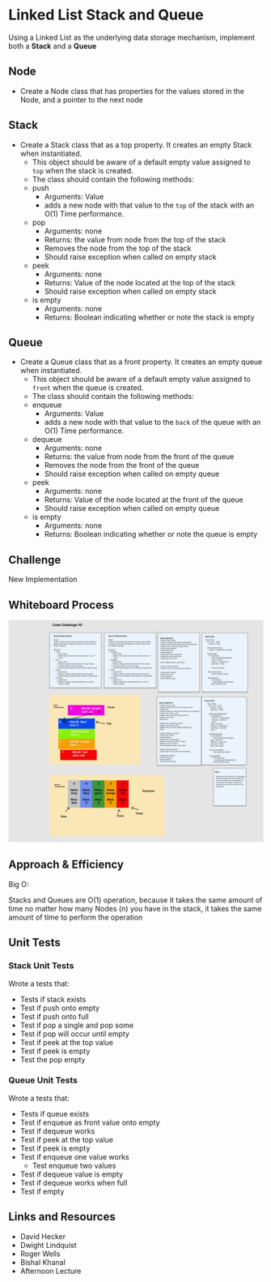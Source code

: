 # Linked List Stack and Queue
<!-- Short summary or background information -->
Using a Linked List as the underlying data storage mechanism, implement both a **Stack** and a **Queue**

## Node

- Create a Node class that has properties for the values stored in the Node, and a pointer to the next node

## Stack

- Create a Stack class that as a top property. It creates an empty Stack when instantiated.
  - This object should be aware of a default empty value assigned to `top` when the stack is created.
  - The class should contain the following methods:
  - push
    - Arguments: Value
    - adds a new node with that value to the `top` of the stack with an O(1) Time performance.
  - pop
    - Arguments: none
    - Returns: the value from node from the top of the stack
    - Removes the node from the top of the stack
    - Should raise exception when called on empty stack
  - peek
    - Arguments: none
    - Returns: Value of the node located at the top of the stack
    - Should raise exception when called on empty stack
  - is empty
    - Arguments: none
    - Returns: Boolean indicating whether or note the stack is empty

## Queue

- Create a Queue class that as a front property. It creates an empty queue when instantiated.
  - This object should be aware of a default empty value assigned to `front` when the queue is created.
  - The class should contain the following methods:
  - enqueue
    - Arguments: Value
    - adds a new node with that value to the `back` of the queue with an O(1) Time performance.
  - dequeue
    - Arguments: none
    - Returns: the value from node from the front of the queue
    - Removes the node from the front of the queue
    - Should raise exception when called on empty queue
  - peek
    - Arguments: none
    - Returns: Value of the node located at the front of the queue
    - Should raise exception when called on empty queue
  - is empty
    - Arguments: none
    - Returns: Boolean indicating whether or note the queue is empty

## Challenge
<!-- Description of the challenge -->
New Implementation

## Whiteboard Process

![stack_and_queue](stack_and_queue.png)

## Approach & Efficiency
<!-- What approach did you take? Why? What is the Big O space/time for this approach? -->

Big O:

Stacks and Queues are O(1) operation, because it takes the same amount of time no matter how many Nodes (n) you have in the stack, it takes the same amount of time to perform the operation

## Unit Tests
<!-- Description of each method publicly available to your Linked List -->

### Stack Unit Tests

Wrote a tests that:

- Tests if stack exists
- Test if push onto empty
- Test if push onto full
- Test if pop a single and pop some
- Test if pop will occur until empty
- Test if peek at the top value
- Test if peek is empty
- Test the pop empty

### Queue Unit Tests

Wrote a tests that:

- Tests if queue exists
- Test if enqueue as front value onto empty
- Test if dequeue works
- Test if peek at the top value
- Test if peek is empty
- Test if enqueue one value works
  - Test enqueue two values
- Test if dequeue value is empty
- Test if dequeue works when full
- Test if empty

## Links and Resources

- David Hecker
- Dwight Lindquist
- Roger Wells
- Bishal Khanal
- Afternoon Lecture
